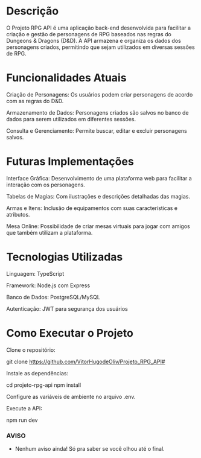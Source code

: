 # Descrição 

O Projeto RPG API é uma aplicação back-end desenvolvida para facilitar a criação e gestão de personagens de RPG baseados nas regras do Dungeons & Dragons (D&D). A API armazena e organiza os dados dos personagens criados, permitindo que sejam utilizados em diversas sessões de RPG.

# Funcionalidades Atuais

Criação de Personagens: Os usuários podem criar personagens de acordo com as regras do D&D.

Armazenamento de Dados: Personagens criados são salvos no banco de dados para serem utilizados em diferentes sessões.

Consulta e Gerenciamento: Permite buscar, editar e excluir personagens salvos.

# Futuras Implementações

Interface Gráfica: Desenvolvimento de uma plataforma web para facilitar a interação com os personagens.

Tabelas de Magias: Com ilustrações e descrições detalhadas das magias.

Armas e Itens: Inclusão de equipamentos com suas características e atributos.

Mesa Online: Possibilidade de criar mesas virtuais para jogar com amigos que também utilizam a plataforma.

# Tecnologias Utilizadas

Linguagem: TypeScript

Framework: Node.js com Express

Banco de Dados: PostgreSQL/MySQL

Autenticação: JWT para segurança dos usuários

# Como Executar o Projeto

Clone o repositório:

git clone https://github.com/VitorHugodeOliv/Projeto_RPG_API#

Instale as dependências:

cd projeto-rpg-api
npm install

Configure as variáveis de ambiente no arquivo .env.

Execute a API:

npm run dev

### AVISO ###

  -  Nenhum aviso ainda! Só pra saber se você olhou até o final.

##### ######
